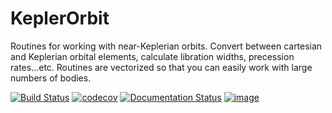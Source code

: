 # KeplerOrbit

Routines for working with near-Keplerian orbits. Convert between cartesian and Keplerian
orbital elements, calculate libration widths, precession rates...etc. Routines are vectorized
so that you can easily work with large numbers of bodies.

[![Build Status](https://github.com/keplerorbit/keplerorbit/actions/workflows/build-test.yaml/badge.svg?branch=master)](https://github.com/keplerorbit/keplerorbit/actions)
[![codecov](https://codecov.io/gh/spencerw/keplerorbit/branch/master/graph/badge.svg)](https://codecov.io/gh/spencerw/keplerorbit)
[![Documentation Status](https://readthedocs.org/projects/keplerorbit/badge/?version=latest)](https://keplerorbit.readthedocs.io/en/latest/?badge=latest)
[![image](http://img.shields.io/badge/license-MIT-brightgreen.svg)](https://github.com/jobovy/exampy/blob/master/LICENSE)